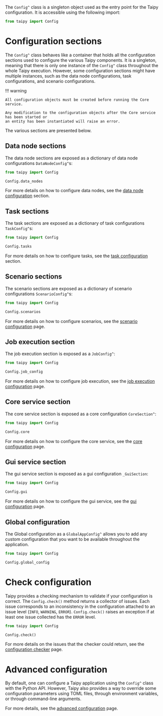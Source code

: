 The `Config^` class is a singleton object used as the entry point for the Taipy
configuration. It is accessible using the following import:

```python linenums="1"
from taipy import Config
```

# Configuration sections

The `Config^` class behaves like a container that holds all the configuration sections
used to configure the various Taipy components. It is a singleton, meaning that there
is only one instance of the `Config^` class throughout the whole Taipy execution. However,
some configuration sections might have multiple instances, such as the data node configurations,
task configurations, and scenario configurations.

!!! warning

    All configuration objects must be created before running the Core service.

    Any modification to the configuration objects after the Core service has been started or
    an entity has been instantiated will raise an error.

The various sections are presented below.

## Data node sections

The data node sections are exposed as a dictionary of data node configurations
`DataNodeConfig^`s:

```python linenums="1"
from taipy import Config

Config.data_nodes
```

For more details on how to configure data nodes, see the
[data node configuration](../data-integration/data-node-config.md#create-a-data-node-config) section.

## Task sections

The task sections are exposed as a dictionary of task configurations `TaskConfig^`s:

```python linenums="1"
from taipy import Config

Config.tasks
```

For more details on how to configure tasks, see the
[task configuration](../task-orchestration/scenario-config.md#from-task-configurations) section.

## Scenario sections

The scenario sections are exposed as a dictionary of scenario configurations
`ScenarioConfig^`s:

```python linenums="1"
from taipy import Config

Config.scenarios
```

For more details on how to configure scenarios, see the
[scenario configuration](../sdm/scenario/scenario-config.md) page.

## Job execution section

The job execution section is exposed as a `JobConfig^`:

```python linenums="1"
from taipy import Config

Config.job_config
```

For more details on how to configure job execution, see the
[job execution configuration](job-config.md) page.

## Core service section

The core service section is exposed as a core configuration `CoreSection^`:

```python linenums="1"
from taipy import Config

Config.core
```

For more details on how to configure the core service, see the
[core configuration](core-config.md) page.

## Gui service section

The gui service section is exposed as a gui configuration `_GuiSection`:

```python linenums="1"
from taipy import Config

Config.gui
```

For more details on how to configure the gui service, see the
[gui configuration](gui-config.md) page.

## Global configuration

The Global configuration as a `GlobalAppConfig^` allows you to add any custom
configuration that you want to be available throughout the application.

```python linenums="1"
from taipy import Config

Config.global_config
```

# Check configuration

Taipy provides a checking mechanism to validate if your configuration is correct.
The `Config.check()` method returns a collector of issues. Each issue corresponds
to an inconsistency in the configuration attached to an issue level (`INFO`, `WARNING`,
`ERROR`). `Config.check()` raises an exception if at least one issue collected has the
`ERROR` level.

```python linenums="1"
from taipy import Config

Config.check()
```

For more details on the issues that the checker could return, see the
[configuration checker](config-checker.md) page.

# Advanced configuration

By default, one can configure a Taipy application using the `Config^` class with the
Python API. However, Taipy also provides a way to override some configuration
parameters using TOML files, through environment variables, or through command-line
arguments.

For more details, see the [advanced configuration](advanced-config.md) page.
